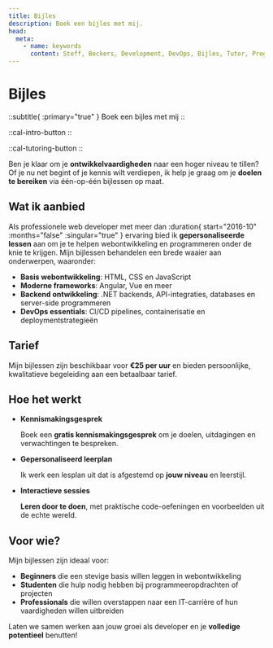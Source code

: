 ```yaml
---
title: Bijles
description: Boek een bijles met mij.
head:
  meta:
    - name: keywords
      content: Steff, Beckers, Development, DevOps, Bijles, Tutor, Programmeren, Webontwikkeling, Web, .NET, DevOps, Gratis, Kennismakingsgesprek, Kennismaking
---
```


# Bijles

::subtitle{ :primary="true" }
Boek een bijles met mij
::

<div class="flex flex-col sm:flex-row gap-4 mb-4">

::cal-intro-button
::

::cal-tutoring-button
::

</div>

Ben je klaar om je **ontwikkelvaardigheden** naar een hoger niveau te tillen? Of je nu net begint of je kennis wilt verdiepen, ik help je graag om je **doelen te bereiken** via één-op-één bijlessen op maat.

## Wat ik aanbied

Als professionele web developer met meer dan :duration{ start="2016-10" :months="false" :singular="true" } ervaring bied ik **gepersonaliseerde lessen** aan om je te helpen webontwikkeling en programmeren onder de knie te krijgen. Mijn bijlessen behandelen een brede waaier aan onderwerpen, waaronder:

- **Basis webontwikkeling**: HTML, CSS en JavaScript
- **Moderne frameworks**: Angular, Vue en meer
- **Backend ontwikkeling**: .NET backends, API-integraties, databases en server-side programmeren
- **DevOps essentials**: CI/CD pipelines, containerisatie en deploymentstrategieën

## Tarief

Mijn bijlessen zijn beschikbaar voor **€25 per uur** en bieden persoonlijke, kwalitatieve begeleiding aan een betaalbaar tarief.

## Hoe het werkt

- **Kennismakingsgesprek**

  Boek een **gratis kennismakingsgesprek** om je doelen, uitdagingen en verwachtingen te bespreken.

- **Gepersonaliseerd leerplan**

  Ik werk een lesplan uit dat is afgestemd op **jouw niveau** en leerstijl.

- **Interactieve sessies**

  **Leren door te doen**, met praktische code-oefeningen en voorbeelden uit de echte wereld.

## Voor wie?

Mijn bijlessen zijn ideaal voor:

- **Beginners** die een stevige basis willen leggen in webontwikkeling
- **Studenten** die hulp nodig hebben bij programmeeropdrachten of projecten
- **Professionals** die willen overstappen naar een IT-carrière of hun vaardigheden willen uitbreiden

Laten we samen werken aan jouw groei als developer en je **volledige potentieel** benutten!
